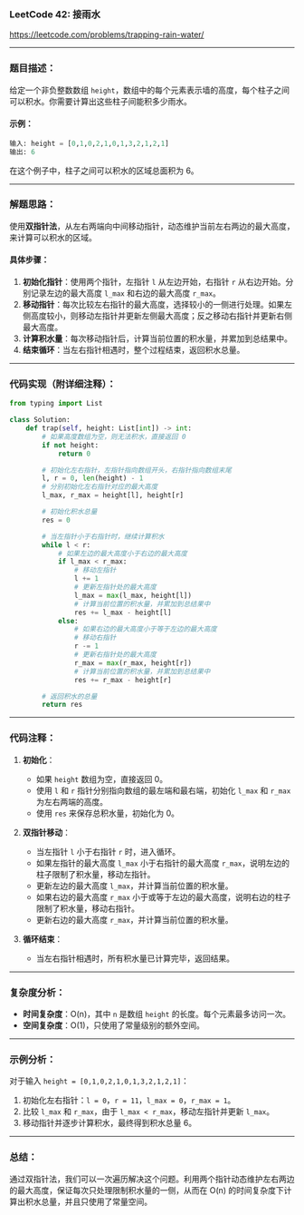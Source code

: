 ### LeetCode 42: 接雨水

https://leetcode.com/problems/trapping-rain-water/

---

### 题目描述：

给定一个非负整数数组 `height`，数组中的每个元素表示墙的高度，每个柱子之间可以积水。你需要计算出这些柱子间能积多少雨水。

#### 示例：

```python
输入: height = [0,1,0,2,1,0,1,3,2,1,2,1]
输出: 6
```

在这个例子中，柱子之间可以积水的区域总面积为 6。

---

### 解题思路：

使用**双指针法**，从左右两端向中间移动指针，动态维护当前左右两边的最大高度，来计算可以积水的区域。

#### 具体步骤：

1. **初始化指针**：使用两个指针，左指针 `l` 从左边开始，右指针 `r` 从右边开始。分别记录左边的最大高度 `l_max` 和右边的最大高度 `r_max`。
2. **移动指针**：每次比较左右指针的最大高度，选择较小的一侧进行处理。如果左侧高度较小，则移动左指针并更新左侧最大高度；反之移动右指针并更新右侧最大高度。
3. **计算积水量**：每次移动指针后，计算当前位置的积水量，并累加到总结果中。
4. **结束循环**：当左右指针相遇时，整个过程结束，返回积水总量。

---

### 代码实现（附详细注释）：

```python
from typing import List

class Solution:
    def trap(self, height: List[int]) -> int:
        # 如果高度数组为空，则无法积水，直接返回 0
        if not height:
            return 0

        # 初始化左右指针，左指针指向数组开头，右指针指向数组末尾
        l, r = 0, len(height) - 1
        # 分别初始化左右指针对应的最大高度
        l_max, r_max = height[l], height[r]

        # 初始化积水总量
        res = 0

        # 当左指针小于右指针时，继续计算积水
        while l < r:
            # 如果左边的最大高度小于右边的最大高度
            if l_max < r_max:
                # 移动左指针
                l += 1
                # 更新左指针处的最大高度
                l_max = max(l_max, height[l])
                # 计算当前位置的积水量，并累加到总结果中
                res += l_max - height[l]
            else:
                # 如果右边的最大高度小于等于左边的最大高度
                # 移动右指针
                r -= 1
                # 更新右指针处的最大高度
                r_max = max(r_max, height[r])
                # 计算当前位置的积水量，并累加到总结果中
                res += r_max - height[r]

        # 返回积水的总量
        return res
```

---

### 代码注释：

1. **初始化**：
   - 如果 `height` 数组为空，直接返回 0。
   - 使用 `l` 和 `r` 指针分别指向数组的最左端和最右端，初始化 `l_max` 和 `r_max` 为左右两端的高度。
   - 使用 `res` 来保存总积水量，初始化为 0。

2. **双指针移动**：
   - 当左指针 `l` 小于右指针 `r` 时，进入循环。
   - 如果左指针的最大高度 `l_max` 小于右指针的最大高度 `r_max`，说明左边的柱子限制了积水量，移动左指针。
   - 更新左边的最大高度 `l_max`，并计算当前位置的积水量。
   - 如果右边的最大高度 `r_max` 小于或等于左边的最大高度，说明右边的柱子限制了积水量，移动右指针。
   - 更新右边的最大高度 `r_max`，并计算当前位置的积水量。

3. **循环结束**：
   - 当左右指针相遇时，所有积水量已计算完毕，返回结果。

---

### 复杂度分析：

- **时间复杂度**：O(n)，其中 `n` 是数组 `height` 的长度。每个元素最多访问一次。
- **空间复杂度**：O(1)，只使用了常量级别的额外空间。

---

### 示例分析：

对于输入 `height = [0,1,0,2,1,0,1,3,2,1,2,1]`：

1. 初始化左右指针：`l = 0`，`r = 11`，`l_max = 0`，`r_max = 1`。
2. 比较 `l_max` 和 `r_max`，由于 `l_max < r_max`，移动左指针并更新 `l_max`。
3. 移动指针并逐步计算积水，最终得到积水总量 6。

---

### 总结：

通过双指针法，我们可以一次遍历解决这个问题。利用两个指针动态维护左右两边的最大高度，保证每次只处理限制积水量的一侧，从而在 O(n) 的时间复杂度下计算出积水总量，并且只使用了常量空间。
